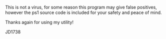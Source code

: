 This is not a virus, for some reason this program may give false positives, however the ps1 source code is included for your safety and peace of mind. 

Thanks again for using my utility!

JD1738
